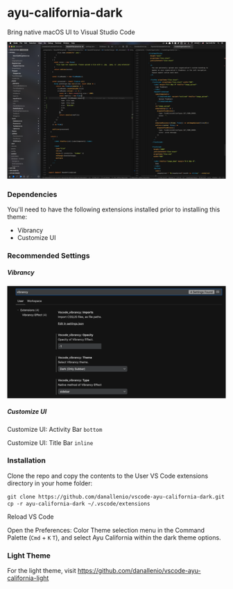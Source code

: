 # ayu-california-dark
Bring native macOS UI to Visual Studio Code

![ayu-california-dark demo](./.doc/demo.png)

### Dependencies
You'll need to have the following extensions installed prior to installing this theme:
- Vibrancy
- Customize UI

### Recommended Settings

##### Vibrancy
![Vibrancy settings](./.doc/vibrancy_settings.png)

##### Customize UI
Customize UI: Activity Bar
`bottom`

Customize UI: Title Bar
`inline`

### Installation
Clone the repo and copy the contents to the User VS Code extensions directory in your home folder:
```
git clone https://github.com/danallenio/vscode-ayu-california-dark.git
cp -r ayu-california-dark ~/.vscode/extensions
```

Reload VS Code

Open the Preferences: Color Theme selection menu in the Command Palette (`Cmd` + `K`  `T`), and select Ayu California within the dark theme options.


### Light Theme
For the light theme, visit https://github.com/danallenio/vscode-ayu-california-light

